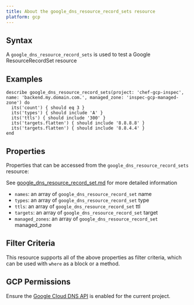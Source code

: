 ```yaml
---
title: About the google_dns_resource_record_sets resource
platform: gcp
---
```


## Syntax
A `google_dns_resource_record_sets` is used to test a Google ResourceRecordSet resource

## Examples
```
describe google_dns_resource_record_sets(project: 'chef-gcp-inspec', name: 'backend.my.domain.com.', managed_zone: 'inspec-gcp-managed-zone') do
  its('count') { should eq 3 }
  its('types') { should include 'A' }
  its('ttls') { should include '300' }
  its('targets.flatten') { should include '8.8.8.8' }
  its('targets.flatten') { should include '8.8.4.4' }
end
```

## Properties
Properties that can be accessed from the `google_dns_resource_record_sets` resource:

See [google_dns_resource_record_set.md](google_dns_resource_record_set.md) for more detailed information
  * `names`: an array of `google_dns_resource_record_set` name
  * `types`: an array of `google_dns_resource_record_set` type
  * `ttls`: an array of `google_dns_resource_record_set` ttl
  * `targets`: an array of `google_dns_resource_record_set` target
  * `managed_zones`: an array of `google_dns_resource_record_set` managed_zone

## Filter Criteria
This resource supports all of the above properties as filter criteria, which can be used
with `where` as a block or a method.

## GCP Permissions

Ensure the [Google Cloud DNS API](https://console.cloud.google.com/apis/library/dns.googleapis.com/) is enabled for the current project.
